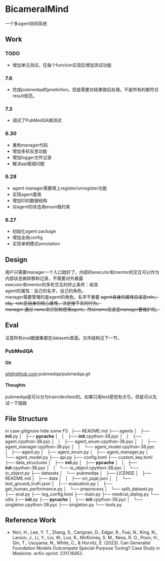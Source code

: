 <!--
 * @Author: LeiChen9 chenlei9691@gmail.com
 * @Date: 2024-07-01 10:08:41
 * @LastEditors: LeiChen9 chenlei9691@gmail.com
 * @LastEditTime: 2024-07-03 17:21:53
 * @FilePath: /SpeechDepDiag/Users/lei/Documents/Code/BicameralMind/README.md
 * @Description: 
 * 
 * Copyright (c) 2024 by Riceball, All Rights Reserved. 
-->
# BicameralMind

一个多agent协同系统

## Work
### TODO
- 增加单元测试，在每个function实现后增加测试功能

### 7.6
- 完成pubmedqa的prediction。但是需要对结果做后处理。不是所有的都符合result规范。
### 7.3
- 调试了PubMedQA做测试
### 6.30
- 重构manager代码
- 增加多轮反思功能
- 增加logger文件记录
- 解决api报错问题
### 6.28
- agent manager需要填上register/unregister功能 
- 实现agent基类 
- 增加IO的数据结构 
- 对agent的状态用enum做约束 
### 6.27
- 初始化agent package 
- 增加全局config 
- 实现单例模式annotation 

## Design
用户只需要manager一个入口就好了。内部的executor和mentor的交互可以作为内部状态做转移和记录，不需要对外暴露<br>
executor和mentor的多轮交互的终止条件：收敛<br>
agent的属性：自己的名字，自己的角色。<br>
manager需要管理的是agent的角色。名字不重要
~~agent自身的属性应该是role，obj。role是自身的核心属性，决定接下来的行为。<br>~~
~~manager 通过 name来识别和使用agent，所以name应该是manager要维护的。~~

## Eval
注意所有eval数据集都在datasets里面。文件结构见下一节。
### PubMedQA
#### Git
git@github.com:pubmedqa/pubmedqa.git
#### Thoughts
pubmedqa是可以分为train/dev/test的。如果只用test感觉有点亏。但是可以先试一下链路

## File Structure
in case gitignore hide some FS
.
├── README.md
├── agents
│   ├── __init__.py
│   ├── __pycache__
│   │   ├── __init__.cpython-38.pyc
│   │   ├── agent.cpython-38.pyc
│   │   ├── agent_enum.cpython-38.pyc
│   │   ├── agent_manager.cpython-38.pyc
│   │   └── agent_model.cpython-38.pyc
│   ├── agent.py
│   ├── agent_enum.py
│   ├── agent_manager.py
│   └── agent_model.py
├── api.py
├── config.toml
├── custom_key.toml
├── data_structures
│   ├── __init__.py
│   ├── __pycache__
│   │   ├── __init__.cpython-38.pyc
│   │   └── io_object.cpython-38.pyc
│   └── io_object.py
├── datasets
│   └── pubmedqa
│       ├── LICENSE
│       ├── README.md
│       ├── data
│       │   ├── ori_pqal.json
│       │   └── test_ground_truth.json
│       ├── evaluation.py
│       ├── get_human_performance.py
│       └── preprocess
│           └── split_dataset.py
├── eval.py
├── log_config.toml
├── main.py
├── medical_dialog.py
└── utils
    ├── __init__.py
    ├── __pycache__
    │   ├── __init__.cpython-38.pyc
    │   └── singleton.cpython-38.pyc
    ├── singleton.py
    └── tools.py

## Reference Work
- Nori, H., Lee, Y. T., Zhang, S., Carignan, D., Edgar, R., Fusi, N., King, N., Larson, J., Li, Y., Liu, W., Luo, R., McKinney, S. M., Ness, R. O., Poon, H., Qin, T., Usuyama, N., White, C., & Horvitz, E. (2023). Can Generalist Foundation Models Outcompete Special-Purpose Tuning? Case Study in Medicine. *arXiv eprint: 2311.16452*.